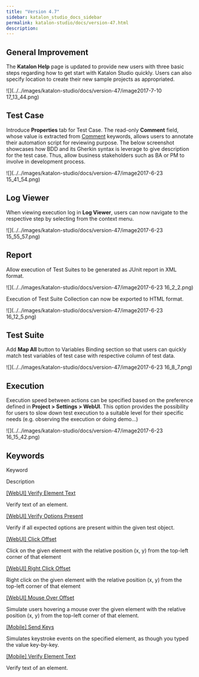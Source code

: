 ```yaml
---
title: "Version 4.7" 
sidebar: katalon_studio_docs_sidebar
permalink: katalon-studio/docs/version-47.html 
description: 
---
```

General Improvement
-------------------

The **Katalon Help** page is updated to provide new users with three basic steps regarding how to get start with Katalon Studio quickly. Users can also specify location to create their new sample projects as appropriated.

![](../../images/katalon-studio/docs/version-47/image2017-7-10 17_13_44.png)

Test Case
---------

Introduce **Properties** tab for Test Case. The read-only **Comment** field, whose value is extracted from [Comment](/display/KD/%5BCommon%5D+Comment) keywords, allows users to annotate their automation script for reviewing purpose. The below screenshot showcases how BDD and its Gherkin syntax is leverage to give description for the test case. Thus, allow business stakeholders such as BA or PM to involve in development process. 

![](../../images/katalon-studio/docs/version-47/image2017-6-23 15_41_54.png)

Log Viewer
----------

When viewing execution log in **Log Viewer**, users can now navigate to the respective step by selecting from the context menu. 

![](../../images/katalon-studio/docs/version-47/image2017-6-23 15_55_57.png)

Report
------

Allow execution of Test Suites to be generated as JUnit report in XML format.

![](../../images/katalon-studio/docs/version-47/image2017-6-23 16_2_2.png)

Execution of Test Suite Collection can now be exported to HTML format.

![](../../images/katalon-studio/docs/version-47/image2017-6-23 16_12_5.png)

Test Suite
----------

Add **Map All** button to Variables Binding section so that users can quickly match test variables of test case with respective column of test data.

![](../../images/katalon-studio/docs/version-47/image2017-6-23 16_8_7.png)

Execution
---------

Execution speed between actions can be specified based on the preference defined in **Project > Settings > WebUI**. This option provides the possibility for users to slow down test execution to a suitable level for their specific needs (e.g. observing the execution or doing demo...)

![](../../images/katalon-studio/docs/version-47/image2017-6-23 16_15_42.png)

Keywords
--------

Keyword

Description

[\[WebUI\] Verify Element Text](https://docs.katalon.com/display/KD/%5BWebUI%5D+Verify+Element+Text)

Verify text of an element.

[\[WebUI\] Verify Options Present](https://docs.katalon.com/display/KD/%5BWebUI%5D+Verify+Options+Present)

Verify if all expected options are present within the given test object.

[\[WebUI\] Click Offset](https://docs.katalon.com/display/KD/%5BWebUI%5D+Click+Offset)

Click on the given element with the relative position (x, y) from the top-left corner of that element

[\[WebUI\] Right Click Offset](https://docs.katalon.com/display/KD/%5BWebUI%5D+Right+Click+Offset)

Right click on the given element with the relative position (x, y) from the top-left corner of that element

[\[WebUI\] Mouse Over Offset](https://docs.katalon.com/display/KD/%5BWebUI%5D+Mouse+Over+Offset)

Simulate users hovering a mouse over the given element with the relative position (x, y) from the top-left corner of that element.

[\[Mobile\] Send Keys](https://docs.katalon.com/display/KD/%5BMobile%5D+Send+Keys)

Simulates keystroke events on the specified element, as though you typed the value key-by-key. 

[\[Mobile\] Verify Element Text](https://docs.katalon.com/display/KD/%5BMobile%5D+Verify+Element+Text)

Verify text of an element.